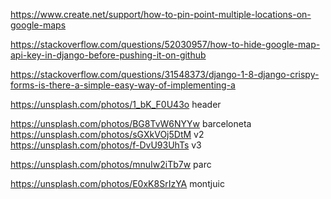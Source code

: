 https://www.create.net/support/how-to-pin-point-multiple-locations-on-google-maps

https://stackoverflow.com/questions/52030957/how-to-hide-google-map-api-key-in-django-before-pushing-it-on-github

https://stackoverflow.com/questions/31548373/django-1-8-django-crispy-forms-is-there-a-simple-easy-way-of-implementing-a

https://unsplash.com/photos/1_bK_F0U43o header

https://unsplash.com/photos/BG8TvW6NYYw barceloneta
https://unsplash.com/photos/sGXkVOj5DtM v2
https://unsplash.com/photos/f-DvU93UhTs v3

https://unsplash.com/photos/mnuIw2iTb7w parc

https://unsplash.com/photos/E0xK8SrIzYA montjuic